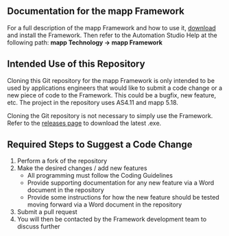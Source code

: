 ## Documentation for the mapp Framework
For a full description of the mapp Framework and how to use it, [download](https://github.com/br-na-pm/mapp-Framework/releases) and install the Framework. Then refer to the Automation Studio Help at the following path: 
**mapp Technology -> mapp Framework**


## Intended Use of this Repository
Cloning this Git repository for the mapp Framework is only intended to be used by applications engineers that would like to submit a code change or a new piece of code to the Framework. This could be a bugfix, new feature, etc. The project in the repository uses AS4.11 and mapp 5.18.  

Cloning the Git repository is not necessary to simply use the Framework. Refer to the [releases page](https://github.com/br-na-pm/mapp-Framework/releases) to download the latest .exe. 





## Required Steps to Suggest a Code Change
1. Perform a fork of the repository
2. Make the desired changes / add new features
   - All programming must follow the Coding Guidelines
   - Provide supporting documentation for any new feature via a Word document in the repository
   - Provide some instructions for how the new feature should be tested moving forward via a Word document in the repository
3. Submit a pull request 
4. You will then be contacted by the Framework development team to discuss further

